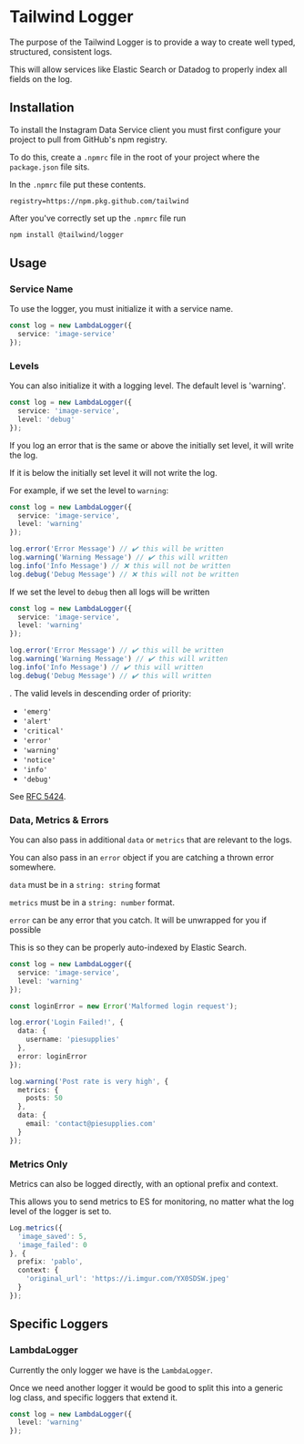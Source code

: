 # Tailwind Logger
The purpose of the Tailwind Logger is to provide a way to create well typed, structured, consistent logs.

This will allow services like Elastic Search or Datadog to properly index all fields on the log.

## Installation
To install the Instagram Data Service client you must first configure your project to pull from GitHub's npm registry.

To do this, create a `.npmrc` file in the root of your project where the `package.json` file sits.

In the `.npmrc` file put these contents.

```
registry=https://npm.pkg.github.com/tailwind
```

After you've correctly set up the `.npmrc` file run
```bash
npm install @tailwind/logger
```

## Usage

### Service Name
To use the logger, you must initialize it with a service name.

```ts
const log = new LambdaLogger({
  service: 'image-service'
});
```

### Levels
You can also initialize it with a logging level. The default level is 'warning'.

```ts
const log = new LambdaLogger({
  service: 'image-service',
  level: 'debug'
});
```

If you log an error that is the same or above the initially set level, it will write the log.

If it is below the initially set level it will not write the log.

For example, if we set the level to `warning`:
```ts
const log = new LambdaLogger({
  service: 'image-service',
  level: 'warning'
});

log.error('Error Message') // ✔️ this will be written
log.warning('Warning Message') // ✔️ this will written
log.info('Info Message') // ❌ this will not be written
log.debug('Debug Message') // ❌ this will not be written
```

If we set the level to `debug` then all logs will be written
```ts
const log = new LambdaLogger({
  service: 'image-service',
  level: 'warning'
});

log.error('Error Message') // ✔️ this will be written
log.warning('Warning Message') // ✔️ this will written
log.info('Info Message') // ✔️ this will written
log.debug('Debug Message') // ✔️ this will written
```

. The valid levels in descending order of priority:

* `'emerg'`
* `'alert'`
* `'critical'`
* `'error'`
* `'warning'`
* `'notice'`
* `'info'`
* `'debug'`

See [RFC 5424](https://tools.ietf.org/html/rfc5424).

### Data, Metrics & Errors
You can also pass in additional `data` or `metrics` that are relevant to the logs.

You can also pass in an `error` object if you are catching a thrown error somewhere.

`data` must be in a `string: string` format

`metrics` must be in a `string: number` format.

`error` can be any error that you catch. It will be unwrapped for you if possible

This is so they can be properly auto-indexed by Elastic Search.

```ts
const log = new LambdaLogger({
  service: 'image-service',
  level: 'warning'
});

const loginError = new Error('Malformed login request');

log.error('Login Failed!', {
  data: {
    username: 'piesupplies'
  },
  error: loginError
});

log.warning('Post rate is very high', {
  metrics: {
    posts: 50
  },
  data: {
    email: 'contact@piesupplies.com'
  }
});

```

### Metrics Only
Metrics can also be logged directly, with an optional prefix and context.

This allows you to send metrics to ES for monitoring, no matter what the log level of the logger is set to.

```typescript
Log.metrics({
  'image_saved': 5,
  'image_failed': 0
}, {
  prefix: 'pablo',
  context: {
    'original_url': 'https://i.imgur.com/YX0SDSW.jpeg'
  }
});
```

## Specific Loggers

### LambdaLogger
Currently the only logger we have is the `LambdaLogger`.

Once we need another logger it would be good to split this into a generic log class, and specific loggers that extend it.

```ts
const log = new LambdaLogger({
  level: 'warning'
});
```
